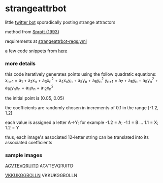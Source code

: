 # strangeattrbot

little [twitter bot](https://twitter.com/strangeattrbot) sporadically posting strange attractors

method from [Sprott (1993)](https://sprott.physics.wisc.edu/pubs/PAPER203.HTM)

requirements at [strangeattrbot-reqs.yml](/strangeattrbot-reqs.yml)

a few code snippets from [here](https://github.com/icecolbeveridge/strangeAttractors)

### more details

this code iteratively generates points using the follow quadratic equations:
x<sub>n+1</sub> = a<sub>1</sub> + a<sub>2</sub>x<sub>n</sub> + a<sub>3</sub>x<sub>n</sub><sup>2</sup> + a<sub>4</sub>x<sub>n</sub>y<sub>n</sub> + a<sub>5</sub>y<sub>n</sub> + a<sub>6</sub>y<sub>n</sub><sup>2</sup>
y<sub>n+1</sub> = a<sub>7</sub> + a<sub>8</sub>y<sub>n</sub> + a<sub>9</sub>y<sub>n</sub><sup>2</sup> + a<sub>10</sub>y<sub>n</sub>x<sub>n</sub> + a<sub>11</sub>x<sub>n</sub> + a<sub>12</sub>x<sub>n</sub><sup>2</sup>

the initial point is (0.05, 0.05)

the coefficients are randomly chosen in increments of 0.1 in the range [-1.2, 1.2]

each value is assigned a letter A->Y; for example -1.2 = A; -1.1 = B ... 1.1 = X; 1.2 = Y

thus, each image's associated 12-letter string can be translated into its associated coefficients

### sample images

[AGVTEVQRUITD](https://github.com/leebeckw/strangeattrbot/blob/main/sample_imgs/swallow.png?raw=true)
AGVTEVQRUITD

[VKKUKGGBOLLN](https://github.com/leebeckw/strangeattrbot/blob/main/sample_imgs/tri.png?raw=true)
VKKUKGGBOLLN